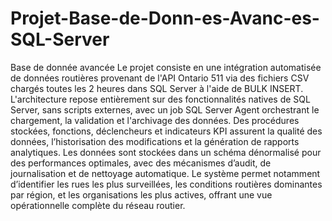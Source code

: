 # Projet-Base-de-Donn-es-Avanc-es-SQL-Server
Base de donnée avancée
Le projet consiste en une intégration automatisée de données routières provenant de l'API Ontario 511 via des fichiers CSV chargés toutes les 2 heures dans SQL Server à l'aide de BULK INSERT. L'architecture repose entièrement sur des fonctionnalités natives de SQL Server, sans scripts externes, avec un job SQL Server Agent orchestrant le chargement, la validation et l'archivage des données. Des procédures stockées, fonctions, déclencheurs et indicateurs KPI assurent la qualité des données, l’historisation des modifications et la génération de rapports analytiques. Les données sont stockées dans un schéma dénormalisé pour des performances optimales, avec des mécanismes d’audit, de journalisation et de nettoyage automatique. Le système permet notamment d’identifier les rues les plus surveillées, les conditions routières dominantes par région, et les organisations les plus actives, offrant une vue opérationnelle complète du réseau routier.
